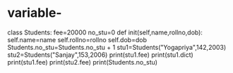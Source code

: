 # variable- 
class Students: fee=20000 no_stu=0 def init(self,name,rollno,dob): self.name=name self.rollno=rollno self.dob=dob Students.no_stu=Students.no_stu + 1
stu1=Students("Yogapriya",142,2003) stu2=Students("Sanjay",153,2006)
print(stu1.fee) print(stu1.dict) print(stu1.fee) print(stu2.fee) print(Students.no_stu)
